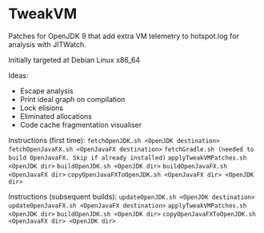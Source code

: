 TweakVM
=======

Patches for OpenJDK 9 that add extra VM telemetry to hotspot.log for analysis with JITWatch.

Initially targeted at Debian Linux x86_64

Ideas:

* Escape analysis
* Print ideal graph on compilation
* Lock elisions
* Eliminated allocations
* Code cache fragmentation visualiser

Instructions (first time):
`fetchOpenJDK.sh <OpenJDK destination>`
`fetchOpenJavaFX.sh <OpenJavaFX destination>`
`fetchGradle.sh (needed to build OpenJavaFX. Skip if already installed)`
`applyTweakVMPatches.sh <OpenJDK dir>`
`buildOpenJDK.sh <OpenJDK dir>`
`buildOpenJavaFX.sh <OpenJavaFX dir>`
`copyOpenJavaFXToOpenJDK.sh <OpenJavaFX dir> <OpenJDK dir>`

Instructions (subsequent builds):
`updateOpenJDK.sh <OpenJDK destination>`
`updateOpenJavaFX.sh <OpenJavaFX destination>`
`applyTweakVMPatches.sh <OpenJDK dir>`
`buildOpenJDK.sh <OpenJDK dir>`
`copyOpenJavaFXToOpenJDK.sh <OpenJavaFX dir> <OpenJDK dir>`
